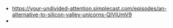 - https://your-undivided-attention.simplecast.com/episodes/an-alternative-to-silicon-valley-unicorns-QIVjUmV9
-